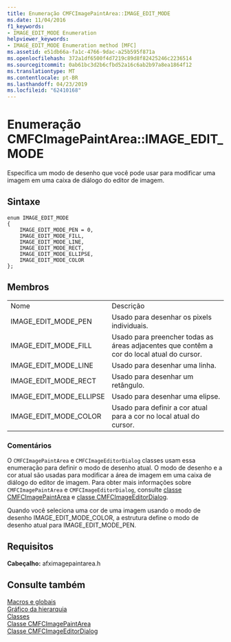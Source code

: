 ```yaml
---
title: Enumeração CMFCImagePaintArea::IMAGE_EDIT_MODE
ms.date: 11/04/2016
f1_keywords:
- IMAGE_EDIT_MODE Enumeration
helpviewer_keywords:
- IMAGE_EDIT_MODE Enumeration method [MFC]
ms.assetid: e51db66a-fa1c-4766-9dac-a25b595f871a
ms.openlocfilehash: 372a1df6500f4d7219c89d8f82425246c2236514
ms.sourcegitcommit: 0ab61bc3d2b6cfbd52a16c6ab2b97a8ea1864f12
ms.translationtype: MT
ms.contentlocale: pt-BR
ms.lasthandoff: 04/23/2019
ms.locfileid: "62410168"
---
```

# <a name="cmfcimagepaintareaimageeditmode-enumeration"></a>Enumeração CMFCImagePaintArea::IMAGE_EDIT_MODE

Especifica um modo de desenho que você pode usar para modificar uma imagem em uma caixa de diálogo do editor de imagem.

## <a name="syntax"></a>Sintaxe

```
enum IMAGE_EDIT_MODE
{
    IMAGE_EDIT_MODE_PEN = 0,
    IMAGE_EDIT_MODE_FILL,
    IMAGE_EDIT_MODE_LINE,
    IMAGE_EDIT_MODE_RECT,
    IMAGE_EDIT_MODE_ELLIPSE,
    IMAGE_EDIT_MODE_COLOR
};
```

## <a name="members"></a>Membros

|||
|-|-|
|Nome|Descrição|
|IMAGE_EDIT_MODE_PEN|Usado para desenhar os pixels individuais.|
|IMAGE_EDIT_MODE_FILL|Usado para preencher todas as áreas adjacentes que contêm a cor do local atual do cursor.|
|IMAGE_EDIT_MODE_LINE|Usado para desenhar uma linha.|
|IMAGE_EDIT_MODE_RECT|Usado para desenhar um retângulo.|
|IMAGE_EDIT_MODE_ELLIPSE|Usado para desenhar uma elipse.|
|IMAGE_EDIT_MODE_COLOR|Usado para definir a cor atual para a cor no local atual do cursor.|

### <a name="remarks"></a>Comentários

O `CMFCImagePaintArea` e `CMFCImageEditorDialog` classes usam essa enumeração para definir o modo de desenho atual. O modo de desenho e a cor atual são usadas para modificar a área de imagem em uma caixa de diálogo do editor de imagem. Para obter mais informações sobre `CMFCImagePaintArea` e `CMFCImageEditorDialog`, consulte [classe CMFCImagePaintArea](../../mfc/reference/cmfcimagepaintarea-class.md) e [classe CMFCImageEditorDialog](../../mfc/reference/cmfcimageeditordialog-class.md).

Quando você seleciona uma cor de uma imagem usando o modo de desenho IMAGE_EDIT_MODE_COLOR, a estrutura define o modo de desenho atual para IMAGE_EDIT_MODE_PEN.

## <a name="requirements"></a>Requisitos

**Cabeçalho:** afximagepaintarea.h

## <a name="see-also"></a>Consulte também

[Macros e globais](../../mfc/reference/mfc-macros-and-globals.md)<br/>
[Gráfico da hierarquia](../../mfc/hierarchy-chart.md)<br/>
[Classes](../../mfc/reference/mfc-classes.md)<br/>
[Classe CMFCImagePaintArea](../../mfc/reference/cmfcimagepaintarea-class.md)<br/>
[Classe CMFCImageEditorDialog](../../mfc/reference/cmfcimageeditordialog-class.md)
